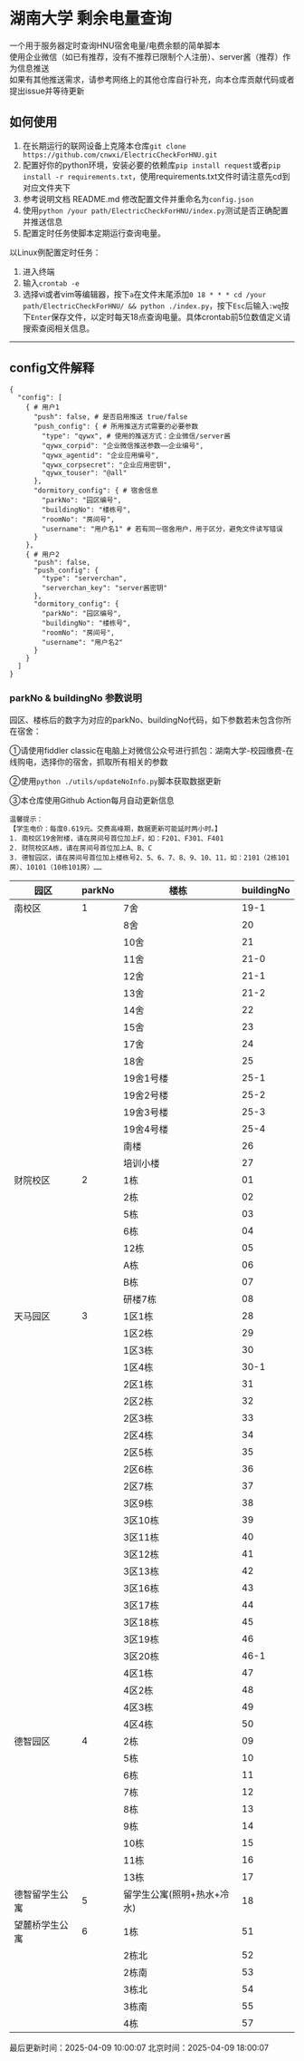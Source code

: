 # 湖南大学 剩余电量查询
一个用于服务器定时查询HNU宿舍电量/电费余额的简单脚本<br>
使用企业微信（如已有推荐，没有不推荐已限制个人注册）、server酱（推荐）作为信息推送<br>
如果有其他推送需求，请参考网络上的其他仓库自行补充，向本仓库贡献代码或者提出issue并等待更新<br>

## 如何使用
1. 在长期运行的联网设备上克隆本仓库`git clone https://github.com/cnwxi/ElectricCheckForHNU.git`<br>
2. 配置好你的python环境，安装必要的依赖库`pip install request`或者`pip install -r requirements.txt`，使用requirements.txt文件时请注意先cd到对应文件夹下<br>
3. 参考说明文档 README.md 修改配置文件并重命名为`config.json`<br>
4. 使用`python /your path/ElectricCheckForHNU/index.py`测试是否正确配置并推送信息<br>
5. 配置定时任务使脚本定期运行查询电量。

以Linux例配置定时任务：
1. 进入终端
2. 输入`crontab -e`
3. 选择vi或者vim等编辑器，按下`a`在文件末尾添加`0 18 * * * cd /your path/ElectricCheckForHNU/ && python ./index.py`，按下`Esc`后输入`:wq`按下`Enter`保存文件，以定时每天18点查询电量。具体crontab前5位数值定义请搜索查阅相关信息。
---

## config文件解释
```
{
  "config": [
    { # 用户1
      "push": false, # 是否启用推送 true/false
      "push_config": { # 所用推送方式需要的必要参数
        "type": "qywx", # 使用的推送方式：企业微信/server酱
        "qywx_corpid": "企业微信推送参数——企业编号",
        "qywx_agentid": "企业应用编号",
        "qywx_corpsecret": "企业应用密钥",
        "qywx_touser": "@all"
      },
      "dormitory_config": { # 宿舍信息
        "parkNo": "园区编号",
        "buildingNo": "楼栋号",
        "roomNo": "房间号",
        "username": "用户名1" # 若有同一宿舍用户，用于区分，避免文件读写错误
      }
    },
    { # 用户2
      "push": false,
      "push_config": {
        "type": "serverchan",
        "serverchan_key": "server酱密钥"
      },
      "dormitory_config": {
        "parkNo": "园区编号",
        "buildingNo": "楼栋号",
        "roomNo": "房间号",
        "username": "用户名2"
      }
    }
  ]
}
```

### parkNo & buildingNo 参数说明

园区、楼栋后的数字为对应的parkNo、buildingNo代码，如下参数若未包含你所在宿舍：

①请使用fiddler classic在电脑上对微信公众号进行抓包：湖南大学-校园缴费-在线购电，选择你的宿舍，抓取所有相关的参数

②使用`python ./utils/updateNoInfo.py`脚本获取数据更新

③本仓库使用Github Action每月自动更新信息

```
温馨提示：
【学生电价：每度0.619元。交费高峰期，数据更新可能延时两小时。】
1. 南校区19舍附楼，请在房间号首位加上F，如：F201、F301、F401
2. 财院校区A栋，请在房间号首位加上A、B、C
3. 德智园区，请在房间号首位加上楼栋号2、5、6、7、8、9、10、11，如：2101（2栋101房）、10101（10栋101房）……
```
| 园区 | parkNo | 楼栋 | buildingNo |
|------|------|------|------|
| 南校区 | 1 | 7舍 | 19-1 |
|      |      | 8舍 | 20 |
|      |      | 10舍 | 21 |
|      |      | 11舍 | 21-0 |
|      |      | 12舍 | 21-1 |
|      |      | 13舍 | 21-2 |
|      |      | 14舍 | 22 |
|      |      | 15舍 | 23 |
|      |      | 17舍 | 24 |
|      |      | 18舍 | 25 |
|      |      | 19舍1号楼 | 25-1 |
|      |      | 19舍2号楼 | 25-2 |
|      |      | 19舍3号楼 | 25-3 |
|      |      | 19舍4号楼 | 25-4 |
|      |      | 南楼 | 26 |
|      |      | 培训小楼 | 27 |
| 财院校区 | 2 | 1栋 | 01 |
|      |      | 2栋 | 02 |
|      |      | 5栋 | 03 |
|      |      | 6栋 | 04 |
|      |      | 12栋 | 05 |
|      |      | A栋 | 06 |
|      |      | B栋 | 07 |
|      |      | 研楼7栋 | 08 |
| 天马园区 | 3 | 1区1栋 | 28 |
|      |      | 1区2栋 | 29 |
|      |      | 1区3栋 | 30 |
|      |      | 1区4栋 | 30-1 |
|      |      | 2区1栋 | 31 |
|      |      | 2区2栋 | 32 |
|      |      | 2区3栋 | 33 |
|      |      | 2区4栋 | 34 |
|      |      | 2区5栋 | 35 |
|      |      | 2区6栋 | 36 |
|      |      | 2区7栋 | 37 |
|      |      | 3区9栋 | 38 |
|      |      | 3区10栋 | 39 |
|      |      | 3区11栋 | 40 |
|      |      | 3区12栋 | 41 |
|      |      | 3区13栋 | 42 |
|      |      | 3区16栋 | 43 |
|      |      | 3区17栋 | 44 |
|      |      | 3区18栋 | 45 |
|      |      | 3区19栋 | 46 |
|      |      | 3区20栋 | 46-1 |
|      |      | 4区1栋 | 47 |
|      |      | 4区2栋 | 48 |
|      |      | 4区3栋 | 49 |
|      |      | 4区4栋 | 50 |
| 德智园区 | 4 | 2栋 | 09 |
|      |      | 5栋 | 10 |
|      |      | 6栋 | 11 |
|      |      | 7栋 | 12 |
|      |      | 8栋 | 13 |
|      |      | 9栋 | 14 |
|      |      | 10栋 | 15 |
|      |      | 11栋 | 16 |
|      |      | 13栋 | 17 |
| 德智留学生公寓 | 5 | 留学生公寓(照明+热水+冷水) | 18 |
| 望麓桥学生公寓 | 6 | 1栋 | 51 |
|      |      | 2栋北 | 52 |
|      |      | 2栋南 | 53 |
|      |      | 3栋北 | 54 |
|      |      | 3栋南 | 55 |
|      |      | 4栋 | 57 |

最后更新时间：2025-04-09 10:00:07 北京时间：2025-04-09 18:00:07
